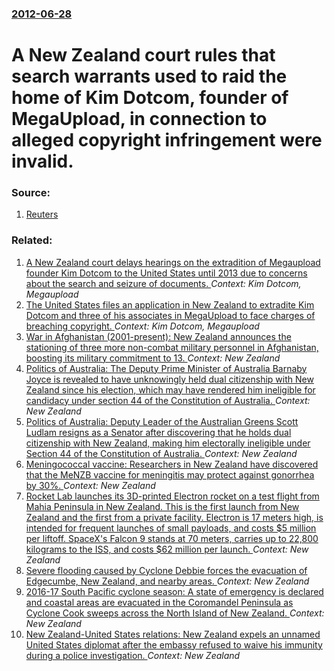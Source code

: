 ### [2012-06-28](/news/2012/06/28/index.md)

# A New Zealand court rules that search warrants used to raid the home of Kim Dotcom, founder of MegaUpload, in connection to alleged copyright infringement were invalid. 




### Source:

1. [Reuters](http://www.reuters.com/article/2012/06/28/us-newzealand-dotcom-court-idUSBRE85R08720120628)

### Related:

1. [A New Zealand court delays hearings on the extradition of Megaupload founder Kim Dotcom to the United States until 2013 due to concerns about the search and seizure of documents. ](/news/2012/07/10/a-new-zealand-court-delays-hearings-on-the-extradition-of-megaupload-founder-kim-dotcom-to-the-united-states-until-2013-due-to-concerns-abou.md) _Context: Kim Dotcom, Megaupload_
2. [The United States files an application in New Zealand to extradite Kim Dotcom and three of his associates in MegaUpload to face charges of breaching copyright. ](/news/2012/03/5/the-united-states-files-an-application-in-new-zealand-to-extradite-kim-dotcom-and-three-of-his-associates-in-megaupload-to-face-charges-of-b.md) _Context: Kim Dotcom, Megaupload_
3. [War in Afghanistan (2001-present): New Zealand announces the stationing of three more non-combat military personnel in Afghanistan, boosting its military commitment to 13. ](/news/2017/08/25/war-in-afghanistan-2001-present-new-zealand-announces-the-stationing-of-three-more-non-combat-military-personnel-in-afghanistan-boosti.md) _Context: New Zealand_
4. [Politics of Australia: The Deputy Prime Minister of Australia Barnaby Joyce is revealed to have unknowingly held dual citizenship with New Zealand since his election, which may have rendered him ineligible for candidacy under section 44 of the Constitution of Australia. ](/news/2017/08/14/politics-of-australia-the-deputy-prime-minister-of-australia-barnaby-joyce-is-revealed-to-have-unknowingly-held-dual-citizenship-with-new-z.md) _Context: New Zealand_
5. [Politics of Australia: Deputy Leader of the Australian Greens Scott Ludlam resigns as a Senator after discovering that he holds dual citizenship with New Zealand, making him electorally ineligible under Section 44 of the Constitution of Australia. ](/news/2017/07/14/politics-of-australia-deputy-leader-of-the-australian-greens-scott-ludlam-resigns-as-a-senator-after-discovering-that-he-holds-dual-citizen.md) _Context: New Zealand_
6. [Meningococcal vaccine: Researchers in New Zealand have discovered that the MeNZB vaccine for meningitis may protect against gonorrhea by 30%. ](/news/2017/07/11/meningococcal-vaccine-researchers-in-new-zealand-have-discovered-that-the-menzb-vaccine-for-meningitis-may-protect-against-gonorrhea-by-30.md) _Context: New Zealand_
7. [Rocket Lab launches its 3D-printed Electron rocket on a test flight from Mahia Peninsula in New Zealand. This is the first launch from New Zealand and the first from a private facility. Electron is 17 meters high, is intended for frequent launches of small payloads, and costs $5 million per liftoff. SpaceX's Falcon 9 stands at 70 meters, carries up to 22,800 kilograms to the ISS, and costs $62 million per launch. ](/news/2017/05/25/rocket-lab-launches-its-3d-printed-electron-rocket-on-a-test-flight-from-mahia-peninsula-in-new-zealand-this-is-the-first-launch-from-new.md) _Context: New Zealand_
8. [Severe flooding caused by Cyclone Debbie forces the evacuation of Edgecumbe, New Zealand, and nearby areas. ](/news/2017/04/6/severe-flooding-caused-by-cyclone-debbie-forces-the-evacuation-of-edgecumbe-new-zealand-and-nearby-areas.md) _Context: New Zealand_
9. [2016-17 South Pacific cyclone season: A state of emergency is declared and coastal areas are evacuated in the Coromandel Peninsula as Cyclone Cook sweeps across the North Island of New Zealand. ](/news/2017/04/13/2016-17-south-pacific-cyclone-season-a-state-of-emergency-is-declared-and-coastal-areas-are-evacuated-in-the-coromandel-peninsula-as-cycl.md) _Context: New Zealand_
10. [New Zealand-United States relations: New Zealand expels an unnamed United States diplomat after the embassy refused to waive his immunity during a police investigation. ](/news/2017/03/19/new-zealand-united-states-relations-new-zealand-expels-an-unnamed-united-states-diplomat-after-the-embassy-refused-to-waive-his-immunity.md) _Context: New Zealand_
